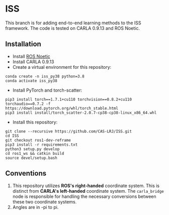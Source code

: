 # ISS
This branch is for adding end-to-end learning methods to the ISS framework. The code is tested on CARLA 0.9.13 and ROS Noetic.

## Installation
- Install [ROS Noetic](http://wiki.ros.org/noetic/Installation)
- Install CARLA 0.9.13
- Create a virtual environment for this repository:
```
conda create -n iss_py38 python=3.8
conda activate iss_py38
```
- Install PyTorch and torch-scatter:
```
pip3 install torch==1.7.1+cu110 torchvision==0.8.2+cu110 torchaudio==0.7.2 -f https://download.pytorch.org/whl/torch_stable.html
pip3 install install/torch_scatter-2.0.7-cp38-cp38-linux_x86_64.whl
```
- Install this repository:
```
git clone --recursive https://github.com/CAS-LRJ/ISS.git 
cd ISS
git checkout ros1-dev-reframe
pip3 install -r requirements.txt
python3 setup.py develop
cd ros1_ws && catkin build
source devel/setup.bash
```


## Conventions
1. This repository utilizes **ROS's right-handed** coordinate system. This is distinct from **CARLA's left-handed** coordinate system. The ``carla_bridge`` node is responsible for handling the necessary conversions between these two coordinate systems.
2. Angles are in -pi to pi.